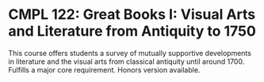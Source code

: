 # CMPL 122: Great Books I: Visual Arts and Literature from Antiquity to 1750

This course offers students a survey of mutually supportive developments in literature and the visual arts from classical antiquity until around 1700. Fulfills a major core requirement. Honors version available.